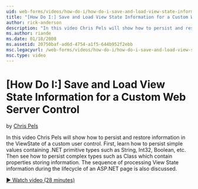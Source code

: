```yaml
---
uid: web-forms/videos/how-do-i/how-do-i-save-and-load-view-state-information-for-a-custom-web-server-control
title: "[How Do I:] Save and Load View State Information for a Custom Web Server Control | Microsoft Docs"
author: rick-anderson
description: "In this video Chris Pels will show how to persist and restore information in the ViewState of a custom user control. First, learn how to persist simple value..."
ms.author: riande
ms.date: 01/18/2008
ms.assetid: 20750baf-ad6d-4754-a1f5-644b952f2ebb
msc.legacyurl: /web-forms/videos/how-do-i/how-do-i-save-and-load-view-state-information-for-a-custom-web-server-control
msc.type: video
---
```

# [How Do I:] Save and Load View State Information for a Custom Web Server Control

by [Chris Pels](https://twitter.com/chrispels)

In this video Chris Pels will show how to persist and restore information in the ViewState of a custom user control. First, learn how to persist simple values containing .NET primitive types such as String, Int32, Boolean, etc. Then see how to persist complex types such as Class which contain properties storing information. The sequence of processing View State information during the lifecycle of an ASP.NET page is also discussed.

[&#9654; Watch video (28 minutes)](https://channel9.msdn.com/Blogs/ASP-NET-Site-Videos/how-do-i-save-and-load-view-state-information-for-a-custom-web-server-control)
